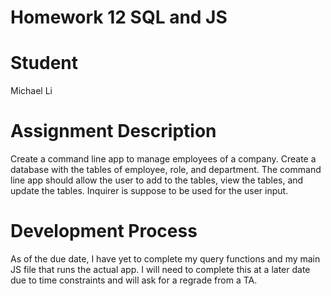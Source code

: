 # Homework 12 SQL and JS

# Student
Michael Li

# Assignment Description 
Create a command line app to manage employees of a company. Create a database with the tables of employee, role, and department. The command line app should allow the user to add to the tables, view the tables, and update the tables. Inquirer is suppose to be used for the user input. 

# Development Process
As of the due date, I have yet to complete my query functions and my main JS file that runs the actual app. I will need to complete this at a later date due to time constraints and will ask for a regrade from a TA.